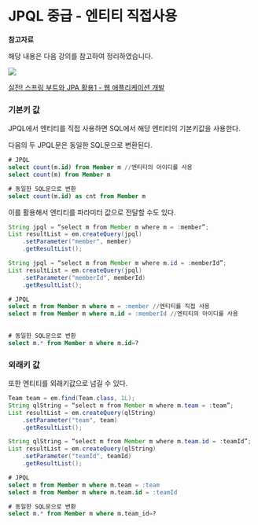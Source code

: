 # JPQL 중급 - 엔티티 직접사용

**참고자료**

해당 내용은 다음 강의를 참고하여 정리하였습니다. 

![](https://cdn.inflearn.com/public/courses/324119/course_cover/07c45106-3cfa-4dd6-93ed-a6449591831c/%E1%84%80%E1%85%B3%E1%84%85%E1%85%AE%E1%86%B8%205%20%E1%84%87%E1%85%A9%E1%86%A8%E1%84%89%E1%85%A1%204.png)

[실전! 스프링 부트와 JPA 활용1 - 웹 애플리케이션 개발](https://www.inflearn.com/course/%EC%8A%A4%ED%94%84%EB%A7%81%EB%B6%80%ED%8A%B8-JPA-%ED%99%9C%EC%9A%A9-1/dashboard)



### 기본키 값

JPQL에서 엔티티를 직접 사용하면 SQL에서 해당 엔티티의 기본키값을 사용한다.

다음의 두 JPQL문은 동일한 SQL문으로 변환된다.

```sql
# JPQL
select count(m.id) from Member m //엔티티의 아이디를 사용
select count(m) from Member m 

# 동일한 SQL문으로 변환
select count(m.id) as cnt from Member m
```



이를 활용해서 엔티티를 파라미터 값으로 전달할 수도 있다.

```java
String jpql = “select m from Member m where m = :member”;
List resultList = em.createQuery(jpql) 
    .setParameter("member", member)
    .getResultList(); 

String jpql = “select m from Member m where m.id = :memberId”;
List resultList = em.createQuery(jpql) 
    .setParameter("memberId", memberId)
    .getResultList(); 
```

```sql
# JPQL
select m from Member m where m = :member //엔티티를 직접 사용
select m from Member m where m.id = :memberId //엔티티의 아이디를 사용
 
 
# 동일한 SQL문으로 변환
select m.* from Member m where m.id=? 
```





### 외래키 값

또한 엔티티를 외래키값으로 넘길 수 있다.

```java
Team team = em.find(Team.class, 1L);
String qlString = “select m from Member m where m.team = :team”;
List resultList = em.createQuery(qlString)
    .setParameter("team", team)
    .getResultList();

String qlString = “select m from Member m where m.team.id = :teamId”;
List resultList = em.createQuery(qlString)
    .setParameter("teamId", teamId)
    .getResultList(); 
```

```sql
# JPQL
select m from Member m where m.team = :team
select m from Member m where m.team.id = :teamId

# 동일한 SQL문으로 변환
select m.* from Member m where m.team_id=?
```

